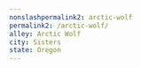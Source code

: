 ```yaml
---
﻿nonslashpermalink2: arctic-wolf
permalink2: /arctic-wolf/
alley: Arctic Wolf
city: Sisters
state: Oregon
---
```

